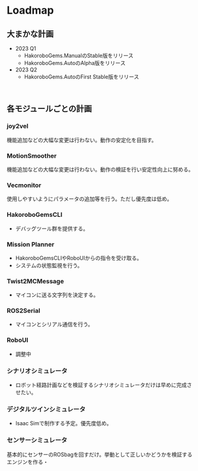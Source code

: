 # Loadmap
## 大まかな計画
- 2023 Q1
    - HakoroboGems.ManualのStable版をリリース
    - HakoroboGems.AutoのAlpha版をリリース
- 2023 Q2
    - HakoroboGems.AutoのFirst Stable版をリリース

<br>

## 各モジュールごとの計画

### joy2vel
機能追加などの大幅な変更は行わない。動作の安定化を目指す。

### MotionSmoother
機能追加などの大幅な変更は行わない。動作の検証を行い安定性向上に努める。

### Vecmonitor
使用しやすいようにパラメータの追加等を行う。ただし優先度は低め。

### HakoroboGemsCLI
- デバッグツール群を提供する。

### Mission Planner
- HakoroboGemsCLIやRoboUIからの指令を受け取る。
- システムの状態監視を行う。

### Twist2MCMessage
- マイコンに送る文字列を決定する。

### ROS2Serial
- マイコンとシリアル通信を行う。

### RoboUI
- 調整中

### シナリオシミュレータ
- ロボット経路計画などを検証するシナリオシミュレータだけは早めに完成させたい。

### デジタルツインシミュレータ
- Isaac Simで制作する予定。優先度低め。

### センサーシミュレータ
基本的にセンサーのROSbagを回すだけ。挙動として正しいかどうかを検証するエンジンを作る・